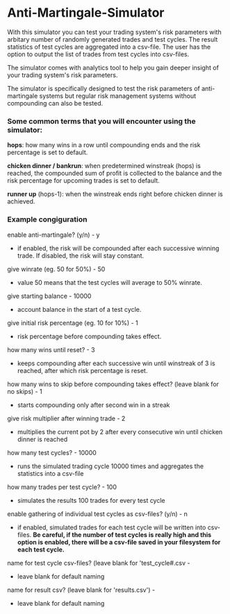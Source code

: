 # Anti-Martingale-Simulator

With this simulator you can test your trading system's risk parameters with arbitary number of randomly generated trades and test cycles. The result statistics of test cycles are aggregated into a csv-file. The user has the option to output the list of trades from test cycles into csv-files.

The simulator comes with analytics tool to help you gain deeper insight of your trading system's risk parameters.

The simulator is specifically designed to test the risk parameters of anti-martingale systems but regular risk management systems without compounding can also be tested.

### Some common terms that you will encounter using the simulator:

<strong>hops</strong>: how many wins in a row until compounding ends and the risk percentage is set to default.

<strong>chicken dinner / bankrun</strong>: when predetermined winstreak (hops) is reached, the compounded sum of profit is collected to the balance and the risk percentage for upcoming trades is set to default.

<strong>runner up</strong> (hops-1): when the winstreak ends right before chicken dinner is achieved.

### Example congiguration

enable anti-martingale? (y/n) - y
- if enabled, the risk will be compounded after each successive winning trade. If disabled, the risk will stay constant.

give winrate (eg. 50 for 50%) - 50
- value 50 means that the test cycles will average to 50% winrate.
  
give starting balance - 10000
- account balance in the start of a test cycle.

give initial risk percentage (eg. 10 for 10%) - 1
- risk percentage before compounding takes effect.
  
how many wins until reset? - 3
- keeps compounding after each successive win until winstreak of 3 is reached, after which risk percentage is reset.

how many wins to skip before compounding takes effect? (leave blank for no skips) - 1
- starts compounding only after second win in a streak

give risk multiplier after winning trade - 2
- multiplies the current pot by 2 after every consecutive win until chicken dinner is reached
  
how many test cycles? - 10000
- runs the simulated trading cycle 10000 times and aggregates the statistics into a csv-file

how many trades per test cycle? - 100
- simulates the results 100 trades for every test cycle
  
enable gathering of individual test cycles as csv-files? (y/n) - n
- if enabled, simulated trades for each test cycle will be written into csv-files. <strong>Be careful, if the number of test cycles is really high and this option is enabled, there will be a csv-file saved in your filesystem for each test cycle.</strong>

name for test cycle csv-files? (leave blank for 'test_cycle#.csv -
- leave blank for default naming
  
name for result csv? (leave blank for 'results.csv') -
- leave blank for default naming
